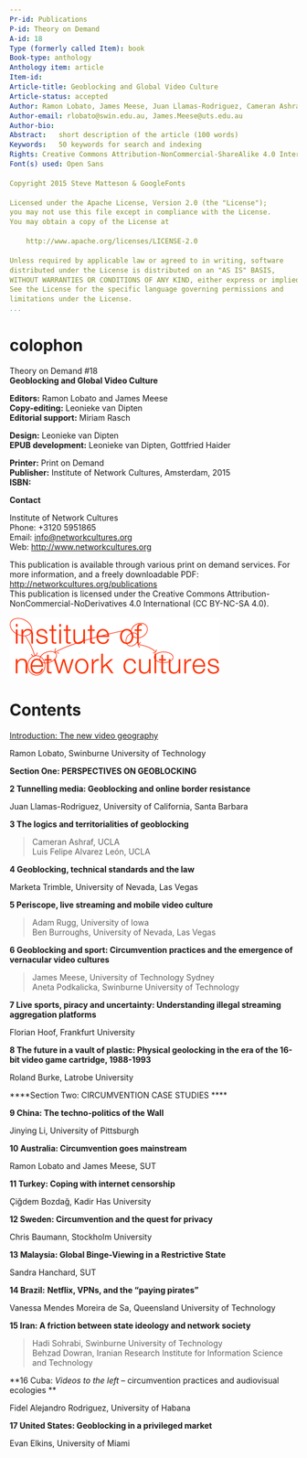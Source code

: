 ```yaml
---
Pr-id: Publications
P-id: Theory on Demand
A-id: 18
Type (formerly called Item): book 
Book-type: anthology
Anthology item: article
Item-id: 
Article-title: Geoblocking and Global Video Culture
Article-status: accepted
Author: Ramon Lobato, James Meese, Juan Llamas-Rodriguez, Cameran Ashraf, Marketa Trimble, Adam Rugg, Florian Hoof, Roland Burke, Jinying Li, Çiğdem Bozdağ, Chris Baumann, Aneta Podkalicka, Chris Baumann, Sandra Hanchard, Vanessa Mendes Moreira de Sa, Hadi Sohrabi, Fidel Alejandro Rodriguez, Evan Elkins.
Author-email: rlobato@swin.edu.au, James.Meese@uts.edu.au
Author-bio:
Abstract:   short description of the article (100 words)
Keywords:   50 keywords for search and indexing
Rights: Creative Commons Attribution-NonCommercial-ShareAlike 4.0 International (CC-BY-NC-SA 4.0)
Font(s) used: Open Sans

Copyright 2015 Steve Matteson & GoogleFonts

Licensed under the Apache License, Version 2.0 (the "License");
you may not use this file except in compliance with the License.
You may obtain a copy of the License at

    http://www.apache.org/licenses/LICENSE-2.0

Unless required by applicable law or agreed to in writing, software
distributed under the License is distributed on an "AS IS" BASIS,
WITHOUT WARRANTIES OR CONDITIONS OF ANY KIND, either express or implied.
See the License for the specific language governing permissions and
limitations under the License.
...
```


# colophon

Theory on Demand #18  
**Geoblocking and Global Video Culture**


**Editors:** Ramon Lobato and James Meese<br/>
**Copy-editing:** Leonieke van Dipten<br/>
**Editorial support:** Miriam Rasch<br/>

**Design:** Leonieke van Dipten<br/>
**EPUB development:** Leonieke van Dipten, Gottfried Haider<br/> 

**Printer:** Print on Demand<br/>
**Publisher:** Institute of Network Cultures, Amsterdam, 2015<br/>
**ISBN:** <br/> 


**Contact**

Institute of Network Cultures<br/> 
Phone: +3120 5951865<br/>
Email: info@networkcultures.org<br/>
Web: <http://www.networkcultures.org><br/>

This publication is available through various print on demand services.
For more information, and a freely downloadable PDF:
<http://networkcultures.org/publications><br/>
This publication is licensed under the Creative Commons Attribution-NonCommercial-NoDerivatives 4.0 International (CC BY-NC-SA 4.0).<br><br/>
![](imgs/INC-logo.png)


# Contents

<a href="ch004.xhtml">Introduction: The new video geography</a><br/>

Ramon Lobato, Swinburne University of Technology

****Section One: PERSPECTIVES ON GEOBLOCKING****

**2 Tunnelling media: Geoblocking and online border resistance**

Juan Llamas-Rodriguez, University of California, Santa Barbara

**3 The logics and territorialities of geoblocking**

> Cameran Ashraf, UCLA\
> Luis Felipe Alvarez León, UCLA

**4 Geoblocking, technical standards and the law**

Marketa Trimble, University of Nevada, Las Vegas 

**5 Periscope, live streaming and mobile video culture**

> Adam Rugg, University of Iowa\
> Ben Burroughs, University of Nevada, Las Vegas

**6 Geoblocking and sport: Circumvention practices and the emergence of
vernacular video cultures**

> James Meese, University of Technology Sydney\
> Aneta Podkalicka, Swinburne University of Technology

**7 Live sports, piracy and uncertainty: Understanding illegal streaming
aggregation platforms**

Florian Hoof, Frankfurt University

**8 The future in a vault of plastic: Physical geolocking in the era of
the 16-bit video game cartridge, 1988-1993**

Roland Burke, Latrobe University

****Section Two: CIRCUMVENTION CASE STUDIES ****

**9 China: The techno-politics of the Wall**

Jinying Li, University of Pittsburgh

**10 Australia: Circumvention goes mainstream**

Ramon Lobato and James Meese, SUT

**11 Turkey: Coping with internet censorship**

Çiğdem Bozdağ, Kadir Has University

**12 Sweden: Circumvention and the quest for privacy**

Chris Baumann, Stockholm University

**13 Malaysia: Global Binge-Viewing in a Restrictive State**

Sandra Hanchard, SUT

**14 Brazil:** **Netflix, VPNs, and the “paying pirates”**

Vanessa Mendes Moreira de Sa, Queensland University of Technology

**15 Iran: A friction between state ideology and network society**

> Hadi Sohrabi, Swinburne University of Technology\
> Behzad Dowran, Iranian Research Institute for Information Science and
> Technology

**16 Cuba: *Videos to the left* – circumvention practices and
audiovisual ecologies **

Fidel Alejandro Rodriguez, University of Habana

**17 United States: Geoblocking in a privileged market**

Evan Elkins, University of Miami
